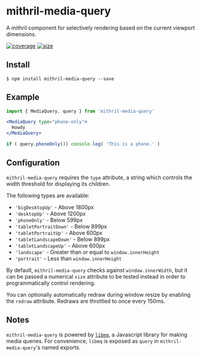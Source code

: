 # mithril-media-query
A mithril component for selectively rendering based on the current viewport dimensions.


[![coverage](https://img.shields.io/codecov/c/github/soulofmischief/mithril-media-query/master.svg?style=flat-square)](http://codecov.io/gh/soulofmischief/libmq?branch=master)
[![size](https://img.shields.io/bundlephobia/min/mithril-media-query.svg?style=flat-square)](https://www.npmjs.com/package/libmq)

## Install

```$ npm install mithril-media-query --save```

## Example

```jsx
import { MediaQuery, query } from 'mithril-media-query'

<MediaQuery type="phone-only">
  Howdy
</MediaQuery>

if ( query.phoneOnly()) console.log( 'This is a phone.' )
```

## Configuration

`mithril-media-query` requires the `type` attribute, a string which controls the width threshold for displaying its children.

The following types are available:

* `'bigDesktopUp'` - Above 1800px
* `'desktopUp'` - Above 1200px
* `'phoneOnly'` - Below 599px
* `'tabletPortraitDown'` - Below 899px
* `'tabletPortraitUp'` - Above 600px
* `'tabletLandscapeDown'` - Below 899px
* `'tabletLandscapeUp'` - Above 600px
* `'landscape'` - Greater than or equal to `window.innerHeight`
* `'portrait'` - Less than `window.innerHeight`

By default, `mithril-media-query` checks against `window.innerWidth`, but it can be passed a numerical `size` attribute to be tested instead in order to programmatically control rendering.

You can optionally automatically redraw during window resize by enabling the `redraw` attribute. Redraws are throttled to once every 150ms.

## Notes

`mithril-media-query` is powered by [`libmq`](https://www.npmjs.com/package/libmq), a Javascript library for making media queries. For convenience, `libmq` is exposed as `query` in `mithril-media-query`'s named exports.
